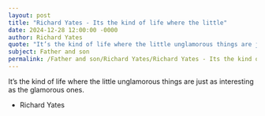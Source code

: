 ```yaml
---
layout: post
title: "Richard Yates - Its the kind of life where the little"
date: 2024-12-28 12:00:00 -0000
author: Richard Yates
quote: "It’s the kind of life where the little unglamorous things are just as interesting as the glamorous ones."
subject: Father and son
permalink: /Father and son/Richard Yates/Richard Yates - Its the kind of life where the little
---
```


It’s the kind of life where the little unglamorous things are just as interesting as the glamorous ones.

- Richard Yates
